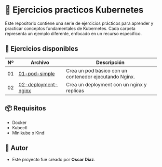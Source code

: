 # 📄 Ejercicios practicos Kubernetes

Este repositorio contiene una serie de ejercicios prácticos para aprender y practicar conceptos fundamentales de Kubernetes. Cada carpeta representa un ejemplo diferente, enfocado en un recurso específico.

## 📂 Ejercicios disponibles

| Nº | Archivo | Descripción |
|----|---------|-------------|
| 01 | [01-pod-simple](./01-pod-simple/) | Crea un pod básico con un contenedor ejecutando Nginx.
| 02 | [02-deployment-nginx](./02-deployment-nginx/) | Crea un deployment con un nginx y replicas


## 📦 Requisitos

- Docker
- Kubectl
- Minikube o Kind


## 🙌 Autor

- Este proyecto fue creado por **Oscar Diaz**.
